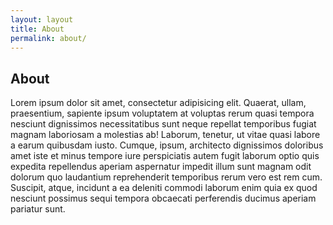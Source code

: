 ```yaml
---
layout: layout
title: About
permalink: about/
---
```


## About

Lorem ipsum dolor sit amet, consectetur adipisicing elit. Quaerat, ullam, praesentium, sapiente ipsum voluptatem at voluptas rerum quasi tempora nesciunt dignissimos necessitatibus sunt neque repellat temporibus fugiat magnam laboriosam a molestias ab! Laborum, tenetur, ut vitae quasi labore a earum quibusdam iusto. Cumque, ipsum, architecto dignissimos doloribus amet iste et minus tempore iure perspiciatis autem fugit laborum optio quis expedita repellendus aperiam aspernatur impedit illum sunt magnam odit dolorum quo laudantium reprehenderit temporibus rerum vero est rem cum. Suscipit, atque, incidunt a ea deleniti commodi laborum enim quia ex quod nesciunt possimus sequi tempora obcaecati perferendis ducimus aperiam pariatur sunt.
